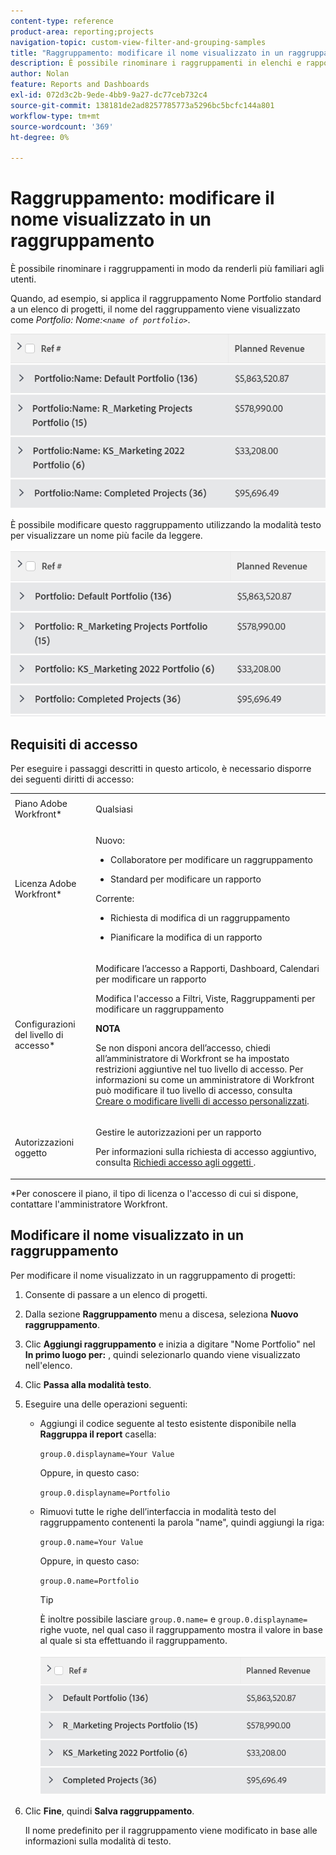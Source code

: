 ```yaml
---
content-type: reference
product-area: reporting;projects
navigation-topic: custom-view-filter-and-grouping-samples
title: "Raggruppamento: modificare il nome visualizzato in un raggruppamento"
description: È possibile rinominare i raggruppamenti in elenchi e rapporti in modo più familiare agli utenti.
author: Nolan
feature: Reports and Dashboards
exl-id: 072d3c2b-9ede-4bb9-9a27-dc77ceb732c4
source-git-commit: 138181de2ad8257785773a5296bc5bcfc144a801
workflow-type: tm+mt
source-wordcount: '369'
ht-degree: 0%

---
```


# Raggruppamento: modificare il nome visualizzato in un raggruppamento

<!--Audited: 01/2024-->

È possibile rinominare i raggruppamenti in modo da renderli più familiari agli utenti.

Quando, ad esempio, si applica il raggruppamento Nome Portfolio standard a un elenco di progetti, il nome del raggruppamento viene visualizzato come *Portfolio: Nome:`<name of portfolio>`*.

![](assets/grouping-unedited-name-350x167.png)

È possibile modificare questo raggruppamento utilizzando la modalità testo per visualizzare un nome più facile da leggere.

![](assets/grouping-edited-name-350x160.png)

## Requisiti di accesso

Per eseguire i passaggi descritti in questo articolo, è necessario disporre dei seguenti diritti di accesso:

<table style="table-layout:auto"> 
 <col> 
 <col> 
 <tbody> 
  <tr> 
   <td role="rowheader">Piano Adobe Workfront*</td> 
   <td> <p>Qualsiasi</p> </td> 
  </tr> 
  <tr> 
   <td role="rowheader">Licenza Adobe Workfront*</td> 
   <td>

<p>Nuovo: </p>
   <ul>
   <li> <p>Collaboratore per modificare un raggruppamento </p></li>
   <li><p>Standard per modificare un rapporto</p></li></ul>

<p> Corrente:</p>
   <ul>  
   <li><p>Richiesta di modifica di un raggruppamento </p></li>
   <li><p>Pianificare la modifica di un rapporto</p></li> </td> 
  </tr> 
  <tr> 
   <td role="rowheader">Configurazioni del livello di accesso*</td> 
   <td> <p>Modificare l’accesso a Rapporti, Dashboard, Calendari per modificare un rapporto</p> <p>Modifica l'accesso a Filtri, Viste, Raggruppamenti per modificare un raggruppamento</p> <p><b>NOTA</b>

Se non disponi ancora dell’accesso, chiedi all’amministratore di Workfront se ha impostato restrizioni aggiuntive nel tuo livello di accesso. Per informazioni su come un amministratore di Workfront può modificare il tuo livello di accesso, consulta <a href="../../../administration-and-setup/add-users/configure-and-grant-access/create-modify-access-levels.md" class="MCXref xref">Creare o modificare livelli di accesso personalizzati</a>.</p> </td>
</tr>  
  <tr> 
   <td role="rowheader">Autorizzazioni oggetto</td> 
   <td> <p>Gestire le autorizzazioni per un rapporto</p> <p>Per informazioni sulla richiesta di accesso aggiuntivo, consulta <a href="../../../workfront-basics/grant-and-request-access-to-objects/request-access.md" class="MCXref xref">Richiedi accesso agli oggetti </a>.</p> </td> 
  </tr> 
 </tbody> 
</table>

&#42;Per conoscere il piano, il tipo di licenza o l&#39;accesso di cui si dispone, contattare l&#39;amministratore Workfront.

## Modificare il nome visualizzato in un raggruppamento

Per modificare il nome visualizzato in un raggruppamento di progetti:

1. Consente di passare a un elenco di progetti.
1. Dalla sezione **Raggruppamento** menu a discesa, seleziona **Nuovo raggruppamento**.

1. Clic **Aggiungi raggruppamento** e inizia a digitare &quot;Nome Portfolio&quot; nel **In primo luogo per:** , quindi selezionarlo quando viene visualizzato nell&#39;elenco.

1. Clic **Passa alla modalità testo**.
1. Eseguire una delle operazioni seguenti:

   * Aggiungi il codice seguente al testo esistente disponibile nella **Raggruppa il report** casella:


     `group.0.displayname=Your Value`


     Oppure, in questo caso:

     `group.0.displayname=Portfolio`

   * Rimuovi tutte le righe dell’interfaccia in modalità testo del raggruppamento contenenti la parola &quot;name&quot;, quindi aggiungi la riga:

     `group.0.name=Your Value`

     Oppure, in questo caso:

     `group.0.name=Portfolio`

     >[!TIP]
     >
     >È inoltre possibile lasciare `group.0.name=` e `group.0.displayname=` righe vuote, nel qual caso il raggruppamento mostra il valore in base al quale si sta effettuando il raggruppamento.


     ![](assets/grouping-edited-name-no-name-350x162.png)

1. Clic **Fine**, quindi **Salva raggruppamento**.

   Il nome predefinito per il raggruppamento viene modificato in base alle informazioni sulla modalità di testo.
